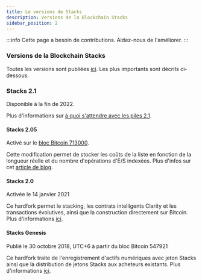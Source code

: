 ```yaml
---
title: Le versions de Stacks
description: Versions de la Blockchain Stacks
sidebar_position: 2
---
```


:::info
Cette page a besoin de contributions. Aidez-nous de l'améliorer.
:::

### Versions de la Blockchain Stacks

Toutes les versions sont publiées [ici](https://github.com/stacks-network/stacks-blockchain/releases). Les plus importants sont décrits ci-dessous.

### Stacks 2.1

Disponible à la fin de 2022.

Plus d'informations sur [à quoi s'attendre avec les piles 2.1](https://stacks.org/stacks-21-what-to-expect).

#### Stacks 2.05
Activé sur le [bloc Bitcoin 713000](https://explorer.stacks.co/txid/0xece8e369310b5ff9b92ef11181ae0d2457ac0c821376d4a96c4998763e22ad04?chain=mainnet).

Cette modification permet de stocker les coûts de la liste en fonction de la longueur réelle et du nombre d'opérations d'E/S indexées. Plus d'infos sur cet [article de blog](https://www.stacks.org/stacks-2-05?ref=docs-website).

#### Stacks 2.0
Activée le 14 janvier 2021

Ce hardfork permet le stacking, les contrats intelligents Clarity et les transactions évolutives, ainsi que la construction directement sur Bitcoin. Plus d'informations [ici](https://forum.stacks.org/t/path-to-mainnet-for-stx-holders-things-to-know-ahead-of-stacks-2-0/11529).

#### Stacks Genesis
Publié le 30 octobre 2018, UTC+6 à partir du bloc Bitcoin 547921

Ce hardfork traite de l'enregistrement d'actifs numériques avec jeton Stacks ainsi que la distribution de jetons Stacks aux acheteurs existants. Plus d'informations [ici](https://blog.blockstack.org/the-launch-of-the-stacks-genesis-block/?ref=docs-website).

